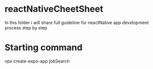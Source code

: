 # reactNativeCheetSheet
In this folder i  will share full  guideline for neactNative app development process step by step

# Starting command 
npx create-expo-app jobSearch
